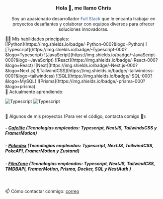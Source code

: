 <!--Presentacion-->
<h3 align="center">Hola 👋, me llamo Chris</h3> 
<p align="center">Soy un apasionado desarrollador <span style="color: #3260a8;">Full Stack</span> que le encanta trabajar en proyectos desafiantes y colaborar con equipos diversos para ofrecer soluciones innovadoras.</p>
<!--<img src='https://d.tw93.fun/images/hi.gif' alt='Hi' width="30"/>-->
<!--Habilidades-->
👨‍💻   Mis habilidades principales:
<br>
![Python](https://img.shields.io/badge/-Python-000?&logo=Python)
![Typescript](https://img.shields.io/badge/-Typescript-000?&logo=Typescript)
![JavaScript](https://img.shields.io/badge/-JavaScript-000?&logo=JavaScript)
![React](https://img.shields.io/badge/-React-000?&logo=React)
![Next](https://img.shields.io/badge/-Next.js-000?&logo=Next.js)
![TailwindCSS](https://img.shields.io/badge/-tailwindcss-000?&logo=tailwindcss)
![SQL](https://img.shields.io/badge/-SQL-000?&logo=MySQL)
![Prisma](https://img.shields.io/badge/-prisma-000?&logo=prisma)

<!--Aprendiendo-->
<br>
📖  Actualmente aprendiendo:

![Typescript](https://img.shields.io/badge/-Docker-000?&logo=Docker)
![Typescript](https://img.shields.io/badge/-Node.js-000?&logo=Node.js)

<!--Proyectos-->
<br>
🌱 Algunos de mis proyectos (Para ver el código, contacta comigo 🙂):

<h5>- <a href="https://cafelite.vercel.app/">Cafelite</a> (Tecnologías empleadas: Typescript, NextJS, TailwindsCSS y FramerMotion)</h5>
<h5>- <a href="https://pokedex-next-web-app.vercel.app//">Pokedex</a> (Tecnologías empleadas: Typescript, NextJS, TailwindCSS, PokeAPI, FramerMotion y Zustand)</h5>
<h5>- <a href="https://filmzone-web-app.vercel.app/">FilmZone</a> (Tecnologías empleadas: Typescript, NextJS, TailwindCSS, TMDBAPI, FramerMotion, Prisma, Docker, SQL y NextAuth )</h5>


<!--Contacto-->
<br/>

📫 Cómo contactar conmigo:  [correo](mailto:chrisdifejb@gmail.com)


